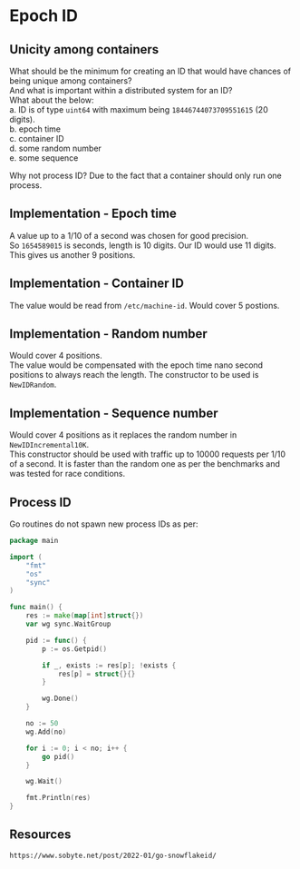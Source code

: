 # Epoch ID
## Unicity among containers
What should be the minimum for creating an ID that would have chances of being unique among containers?   
And what is important within a distributed system for an ID?  
What about the below:  
a. ID is of type `uint64` with maximum being `18446744073709551615` (20 digits).  
b. epoch time  
c. container ID   
d. some random number  
e. some sequence

Why not process ID? Due to the fact that a container should only run one process.

## Implementation - Epoch time
A value up to a 1/10 of a second was chosen for good precision.  
So `1654589015` is seconds, length is 10 digits. Our ID would use 11 digits.  
This gives us another 9 positions.

## Implementation - Container ID
The value would be read from `/etc/machine-id`.
Would cover 5 postions.

## Implementation - Random number
Would cover 4 positions.  
The value would be compensated with the epoch time nano second positions to 
always reach the length.
The constructor to be used is `NewIDRandom`.

## Implementation - Sequence number
Would cover 4 positions as it replaces the random number in `NewIDIncremental10K`.  
This constructor should be used with traffic up to 10000 requests per 1/10 of a second. It is faster than the random one as per the benchmarks and was tested for race conditions.

## Process ID
Go routines do not spawn new process IDs as per:
```go
package main

import (
	"fmt"
	"os"
	"sync"
)

func main() {
	res := make(map[int]struct{})
	var wg sync.WaitGroup

	pid := func() {
		p := os.Getpid()

		if _, exists := res[p]; !exists {
			res[p] = struct{}{}
		}

		wg.Done()
	}

	no := 50
	wg.Add(no)

	for i := 0; i < no; i++ {
		go pid()
	}

	wg.Wait()

	fmt.Println(res)
}
```
## Resources
```html
https://www.sobyte.net/post/2022-01/go-snowflakeid/
```
